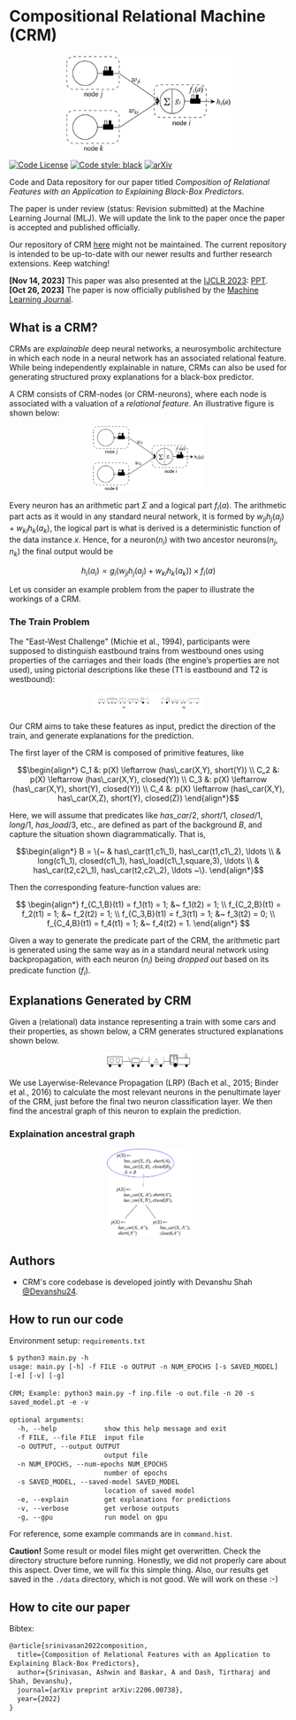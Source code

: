 # Compositional Relational Machine (CRM)

<p align="center" width="100%">
<img src="./Readme_Figs/crm_node.png" alt="CRM" style="width: 50%; min-width: 300px; display: block; margin: auto;">
</p>

[![Code License](https://img.shields.io/badge/Code%20License-MIT-green.svg)](https://github.com/tirtharajdash/crm/blob/main/LICENSE)
[![Code style: black](https://img.shields.io/badge/code%20style-black-000000.svg)](https://github.com/psf/black)
[![arXiv](https://img.shields.io/badge/arXiv-2206.00738-0f4264.svg)](https://arxiv.org/abs/2206.00738)

Code and Data repository for our paper titled _Composition of Relational Features with an Application to Explaining Black-Box Predictors_.

The paper is under review (status: Revision submitted) at the Machine Learning Journal (MLJ). We will update the link to the paper once the paper is accepted and published officially.

Our repository of CRM [here](https://github.com/Devanshu24/crm) might not be maintained. The current repository is intended to be up-to-date with our newer results and further research extensions. Keep watching!

**[Nov 14, 2023]** This paper was also presented at the [IJCLR 2023](https://ijclr2023.di.uniba.it/~ijclr2023/): [PPT](https://github.com/tirtharajdash/CRM/blob/main/IJCLR2023_CRM.pdf).\
**[Oct 26, 2023]** The paper is now officially published by the [Machine Learning Journal](https://doi.org/10.1007/s10994-023-06399-6).

## What is a CRM?

CRMs are _explainable_ deep neural networks, a neurosymbolic architecture in which each node in a neural network has an associated relational feature. While being independently explainable in nature, CRMs can also be used for generating structured proxy explanations for a black-box predictor.

A CRM consists of CRM-nodes (or CRM-neurons), where each node is associated with a valuation of a _relational feature_. An illustrative figure is shown below:

<p align="center" width="100%">
    <img src="./Readme_Figs/crm_node.png" width="40%" title="A CRM neurons connected to two predecessor neurons"/>
</p>

Every neuron has an arithmetic part $\Sigma$ and a logical part $f_i(a)$. The arithmetic part acts as it would in any standard neural network, it is formed by $w_{ji}h_j(a_j) + w_{ki}h_k(a_k)$, the logical part is what is derived is a deterministic function of the data instance $x$. Hence, for a neuron($n_i$) with two ancestor neurons($n_j, n_k$) the final output would be

$$
h_i(a_i) = g_i(w_{ji}h_j(a_j) + w_{ki}h_k(a_k)) \times f_i(a)
$$

Let us consider an example problem from the paper to illustrate the workings of a CRM.

### The Train Problem

The "East-West Challenge" (Michie et al., 1994), participants were supposed to distinguish eastbound trains from westbound ones using properties of the carriages and their loads (the engine’s properties are not used), using pictorial descriptions like these (T1 is eastbound and T2 is westbound):

<p align="center" width="100%">
    <img src="./Readme_Figs/east_west_example.png" width="40%" title="Two trains, one going east and the other west"/>
</p>

Our CRM aims to take these features as input, predict the direction of the train, and generate explanations for the prediction.

The first layer of the CRM is composed of primitive features, like

```math
\begin{align*}
    C_1 &: p(X) \leftarrow (has\_car(X,Y), short(Y)) \\
    C_2 &: p(X) \leftarrow  (has\_car(X,Y), closed(Y)) \\
    C_3 &: p(X) \leftarrow  (has\_car(X,Y), short(Y), closed(Y)) \\
    C_4 &: p(X) \leftarrow  (has\_car(X,Y), has\_car(X,Z),  short(Y), closed(Z))
\end{align*}
```

Here, we will assume that predicates like $has\_car/2$, $short/1$, $closed/1$,
$long/1$, $has\_load/3$, etc., are defined as part of the background $B$,
and capture the situation
shown diagrammatically. That is,

```math
\begin{align*}
    B = \{~ & has\_car(t1,c1\_1), has\_car(t1,c1\_2), \ldots \\
            & long(c1\_1), closed(c1\_1), has\_load(c1\_1,square,3), \ldots \\
            & has\_car(t2,c2\_1), has\_car(t2,c2\_2), \ldots ~\}.
\end{align*}
```

Then the corresponding feature-function values are:

$$
\begin{align*}
    f_{C_1,B}(t1) = f_1(t1) = 1; &~ f_1(t2) = 1; \\
    f_{C_2,B}(t1) = f_2(t1) = 1; &~ f_2(t2) = 1; \\
    f_{C_3,B}(t1) = f_3(t1) = 1; &~ f_3(t2) = 0; \\
    f_{C_4,B}(t1) = f_4(t1) = 1; &~ f_4(t2) = 1.
\end{align*}
$$

Given a way to generate the predicate part of the CRM, the arithmetic part is generated using the same way as in a standard neural network using backpropagation, with each neuron ($n_i$) being _dropped out_ based on its predicate function ($f_i$).

## Explanations Generated by CRM

Given a (relational) data instance representing a train with some cars and their properties, as shown below, a CRM generates structured explanations shown below.

<p align="center"  width="100%">
    <img src="./Readme_Figs/train_example1.png" width="30%" title="An example of a data instance"/>
</p>

We use Layerwise-Relevance Propagation (LRP) (Bach et al., 2015; Binder
et al., 2016) to calculate the most relevant neurons in the penultimate layer of the CRM, just before the final two neuron classification layer. We then find the ancestral graph of this neuron to explain the prediction.

### Explaination ancestral graph

<p align="center"  width="100%">
    <img src="./Readme_Figs/train_example1_expl.png" width="30%" title="Explanation generated by CRM for above input"/>
</p>

## Authors

- CRM's core codebase is developed jointly with Devanshu Shah [@Devanshu24](https://github.com/Devanshu24).

## How to run our code

Environment setup: `requirements.txt`

```console
$ python3 main.py -h
usage: main.py [-h] -f FILE -o OUTPUT -n NUM_EPOCHS [-s SAVED_MODEL] [-e] [-v] [-g]

CRM; Example: python3 main.py -f inp.file -o out.file -n 20 -s saved_model.pt -e -v

optional arguments:
  -h, --help            show this help message and exit
  -f FILE, --file FILE  input file
  -o OUTPUT, --output OUTPUT
                        output file
  -n NUM_EPOCHS, --num-epochs NUM_EPOCHS
                        number of epochs
  -s SAVED_MODEL, --saved-model SAVED_MODEL
                        location of saved model
  -e, --explain         get explanations for predictions
  -v, --verbose         get verbose outputs
  -g, --gpu             run model on gpu

```

For reference, some example commands are in `command.hist`.

**Caution!** Some result or model files might get overwritten. Check the directory structure before running. Honestly, we did not properly care about this aspect. Over time, we will fix this simple thing. Also, our results get saved in the `./data` directory, which is not good. We will work on these :-)

## How to cite our paper

Bibtex:

```
@article{srinivasan2022composition,
  title={Composition of Relational Features with an Application to Explaining Black-Box Predictors},
  author={Srinivasan, Ashwin and Baskar, A and Dash, Tirtharaj and Shah, Devanshu},
  journal={arXiv preprint arXiv:2206.00738},
  year={2022}
}
```
